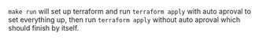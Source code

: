 `make run` will set up terraform and run `terraform apply` with auto aproval to
set everything up, then run `terraform apply` without auto aproval which should
finish by itself.
